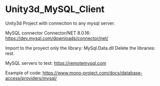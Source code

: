 # Unity3d_MySQL_Client
Unity3d Project with connection to any mysql server.

MySQL connector Connector/NET 8.0.16:
https://dev.mysql.com/downloads/connector/net/

Import to the proyect only the library: MySql.Data.dll
Delete the libraries: rest.


MySQL servers to test:
https://remotemysql.com

Example of code:
https://www.mono-project.com/docs/database-access/providers/mysql/
